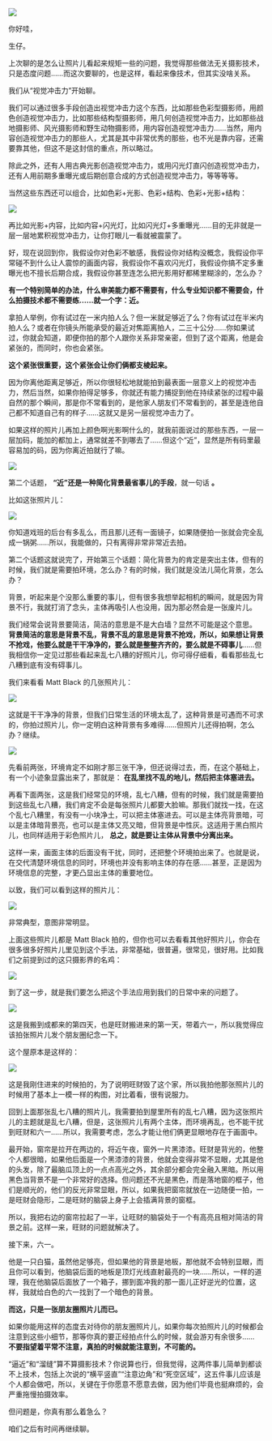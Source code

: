 [![](https://static001.geekbang.org/resource/image/58/a6/5891cbb0f8c03316cb05206ecae900a6.jpg?wh=750x360)](http://time.geekbang.org/column/article/510077)

你好哇，

生仔。

上次聊的是怎么让照片儿看起来规矩一些的问题，我觉得那些做法无关摄影技术，只是态度问题……而这次要聊的，也是这样，看起来像技术，但其实没啥关系。

我们从“视觉冲击力”开始聊。

我们可以通过很多手段创造出视觉冲击力这个东西，比如那些色彩型摄影师，用颜色创造视觉冲击力，比如那些结构型摄影师，用几何创造视觉冲击力，比如那些战地摄影师、风光摄影师和野生动物摄影师，用内容创造视觉冲击力……当然，用内容创造视觉冲击力的那些人，尤其是其中非常优秀的那些，也不光是靠内容，还需要靠其他，但这不是这封信的重点，所以略过。

除此之外，还有人用古典光影创造视觉冲击力，或用闪光灯直闪创造视觉冲击力，还有人用前期多重曝光或后期创意合成的方式创造视觉冲击力，等等等等。

当然这些东西还可以组合，比如色彩+光影、色彩+结构、色彩+光影+结构：

![](https://static001.geekbang.org/resource/image/8f/6e/8fc52e289449e15122d92302f0374d6e.jpg?wh=3260x751)

再比如光影+内容，比如内容+闪光灯，比如闪光灯+多重曝光……目的无非就是一层一层地累积视觉冲击力，让你打眼儿一看就被震蒙了。

好，现在说回到你，我假设你对色彩不敏感，我假设你对结构没概念，我假设你平常碰不到什么让人震惊的画面内容，我假设你不喜欢闪光灯，我假设你搞不定多重曝光也不擅长后期合成，我假设你甚至连怎么把光影用好都稀里糊涂的，怎么办？

**有一个特别简单的办法，什么审美能力都不需要有，什么专业知识都不需要会，什么拍摄技术都不需要练……就一个字：近。**

拿拍人举例，你有试过在一米内拍人么？但一米就足够近了么？你有试过在半米内拍人么？或者在你镜头所能承受的最近对焦距离拍人，二三十公分……你如果试过，你就会知道，即便你拍的那个人跟你关系非常亲密，但到了这个距离，他是会紧张的，而同时，你也会紧张。

**这个紧张很重要，这个紧张会让你们俩都支棱起来。**

因为你离他距离足够近，所以你很轻松地就能拍到最表面一层意义上的视觉冲击力，然后当然，如果你拍得足够多，你就还有能力捕捉到他在持续紧张的过程中最自然的那个瞬间，那是你不常看到的，是他家人朋友们不常看到的，甚至是连他自己都不知道自己有的样子……这就又是另一层视觉冲击力了。

如果这样的照片儿再加上颜色啊光影啊什么的，就我前面说过的那些东西，一层一层加码，能加的都加上，通常就差不到哪去了……但这个“近”，显然是所有码里最容易加的码，因为你离近拍就行了嘛。

![](https://static001.geekbang.org/resource/image/af/64/af2d2733d6cd311e08b3e9330697f364.jpg?wh=3226x4837)

第二个话题， **“近”还是一种简化背景最省事儿的手段**，就一句话 **。**

比如这张照片儿：

![](https://static001.geekbang.org/resource/image/6c/c0/6c691713b2e4a2d907e696b0210efec0.jpg?wh=7894x3303)

你知道戏班的后台有多乱么，而且那儿还有一面镜子，如果随便拍一张就会完全乱成一锅粥……所以，我能做的，只有离得非常非常近去拍。

第二个话题这就说完了，开始第三个话题：简化背景为的肯定是突出主体，但有的时候，我们就是需要拍环境，怎么办？有的时候，我们就是没法儿简化背景，怎么办？

背景，听起来是个没那么重要的事儿，但有很多我想举起相机的瞬间，就是因为背景不行，我就打消了念头，主体再吸引人也没用，因为那必然会是一张废片儿。

我们经常会说背景要简洁，简洁的意思是不是大白墙？显然不可能是这个意思。 **背景简洁的意思是背景不乱，背景不乱的意思是背景不抢戏，所以，如果想让背景不抢戏，他要么就是干干净净的，要么就是整整齐齐的，要么就是不碍事儿**……但我相信你一定见过那些看起来乱七八糟的好照片儿，你可得仔细看，看看那些乱七八糟到底有没有碍事儿。

我们来看看 Matt Black 的几张照片儿：

![](https://static001.geekbang.org/resource/image/55/f6/551f226f9aaa23283a1e10780e5440f6.jpg?wh=3113x1059)

这就是干干净净的背景，但我们日常生活的环境太乱了，这种背景是可遇而不可求的，你拍过照片儿，你一定明白这种背景有多难得……但照片儿还得拍啊，怎么办？继续。

![](https://static001.geekbang.org/resource/image/48/24/48f49cc8dd8b2172d34526ece3a49024.jpg?wh=2216x2216)

先看前两张，环境肯定不如刚才那三张干净，但还说得过去，而，在这个基础上，有一个小迹象显露出来了，那就是： **在乱里找不乱的地儿，然后把主体塞进去。**

再看下面两张，这是我们经常见的环境，乱七八糟，但有的时候，我们就是需要拍到这些乱七八糟，我们肯定不会是每张照片儿都要大脸嘛。那我们就找一找，在这个乱七八糟里，有没有一小块净土，可以把主体塞进去。可以是主体亮背景暗，可以是主体暗背景亮，也可以是主体又亮又暗，但背景是中性灰。这适用于黑白照片儿，也同样适用于彩色照片儿， **总之，就是要让主体从背景中分离出来。**

这样一来，画面主体的后面没有干扰，同时，还把整个环境拍出来了。也就是说，在交代清楚环境信息的同时，环境也并没有影响主体的存在感……甚至，正是因为环境信息的完整，才更凸显出主体的重要地位。

以致，我们可以看到这样的照片儿：

![](https://static001.geekbang.org/resource/image/84/b8/84c3a68316ab47b749e23d8243be7cb8.jpeg?wh=1000x1000)

非常典型，意图非常明显。

上面这些照片儿都是 Matt Black 拍的，但你也可以去看看其他好照片儿，你会在很多很多好照片儿里见到这个手法，非常基础，很普遍，很常见，很好用。比如我们之前提到过的这只摄影界的名鸡：

![](https://static001.geekbang.org/resource/image/a8/e3/a8938e348d28c6b360c6ea9024199ee3.jpeg?wh=1491x1000)

到了这一步，就是我们要怎么把这个手法应用到我们的日常中来的问题了。

![](https://static001.geekbang.org/resource/image/6c/6b/6c407d23619ef0e0e39ef38486c8a66b.jpg?wh=3954x2634)

这是我搬到成都来的第四天，也是旺财搬进来的第一天，带着六一，所以我觉得应该拍张照片儿发个朋友圈纪念一下。

这个屋原本是这样的：

![](https://static001.geekbang.org/resource/image/f0/2b/f0edba1cf8f1e3a152ff64f82a0f6f2b.jpg?wh=3982x2654)

这是我刚住进来的时候拍的，为了说明旺财毁了这个家，所以我拍他那张照片儿的时候用了基本上一模一样的构图，对比着看，很有说服力。

回到上面那张乱七八糟的照片儿，我需要拍到屋里所有的乱七八糟，因为这张照片儿的主题就是乱七八糟，但是，这张照片儿有两个主体，而环境再乱，也不能干扰到旺财和六一……所以，我需要考虑，怎么才能让他们俩更显眼地存在于画面中。

最开始，窗帘是拉开在两边的，将近午夜，窗外一片黑漆漆。旺财是背光的，他整个人都很暗，如果他后面是一个黑漆漆的背景，他就会变得非常不显眼，尤其是他的头发，除了最脑瓜顶上的一点点高光之外，其余部分都会完全融入黑暗。所以用黑色当背景不是一个非常好的选择。但问题还不光是黑色，而是落地窗的框子，他们是顺光的，他们的反光非常显眼，所以，如果我把窗帘就放在一边随便一拍，一是旺财会隐形，二是旺财的脑袋上身子上会插满背景的窗框。

所以，我把右边的窗帘拉起了一半，让旺财的脑袋处于一个有高亮且相对简洁的背景之前。这样一来，旺财的问题就解决了。

接下来，六一。

他是一只白猫，虽然他足够亮，但如果他的背景是地板，那他就不会特别显眼，而且你可以看到，他脑袋后面的地板是顶灯光线直射最亮的一块……所以，一样的道理，我在他脑袋后面放了一个箱子，挪到面冲我的那一面儿正好逆光的位置，这样，我就给白色的六一找到了一个暗色的背景。

**而这，只是一张朋友圈照片儿而已。**

如果你能用这样的态度去对待你的朋友圈照片儿，如果你每次拍照片儿的时候都会注意到这些小细节，那等你真的要正经拍点什么的时候，就会游刃有余很多…… **不要指望着平常不注意，真拍的时候就能注意到，不可能的。**

“逼近”和“溜缝”算不算摄影技术？你说算也行，但我觉得，这两件事儿简单到都谈不上技术，包括上次说的“横平竖直”“注意边角”和“死空区域”，这五件事儿应该是个人都会做吧，所以，关键在于你愿意不愿意去做，因为他们毕竟也挺麻烦的，会严重拖慢拍摄效率。

但问题是，你真有那么着急么？

咱们之后有时间再继续聊。